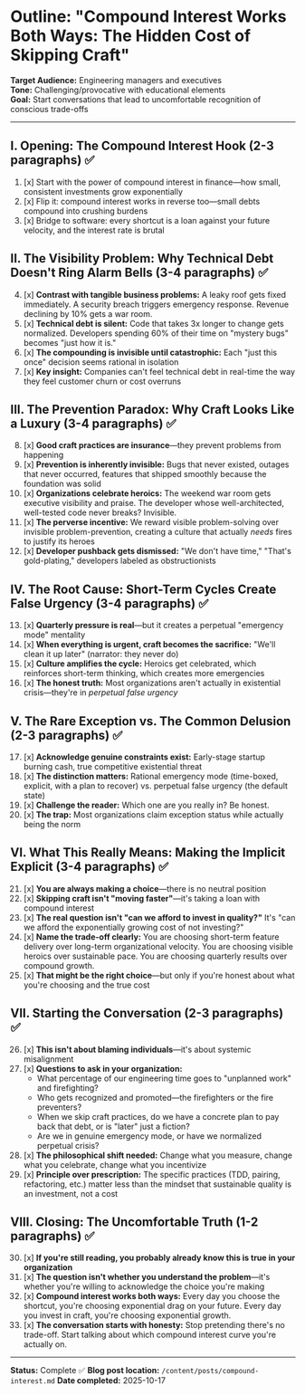 # Outline: "Compound Interest Works Both Ways: The Hidden Cost of Skipping Craft"

**Target Audience:** Engineering managers and executives  
**Tone:** Challenging/provocative with educational elements  
**Goal:** Start conversations that lead to uncomfortable recognition of conscious trade-offs

---

## I. Opening: The Compound Interest Hook (2-3 paragraphs) ✅

1. [x] Start with the power of compound interest in finance—how small, consistent investments grow exponentially
2. [x] Flip it: compound interest works in reverse too—small debts compound into crushing burdens
3. [x] Bridge to software: every shortcut is a loan against your future velocity, and the interest rate is brutal

## II. The Visibility Problem: Why Technical Debt Doesn't Ring Alarm Bells (3-4 paragraphs) ✅

4. [x] **Contrast with tangible business problems:** A leaky roof gets fixed immediately. A security breach triggers
   emergency response. Revenue declining by 10% gets a war room.
5. [x] **Technical debt is silent:** Code that takes 3x longer to change gets normalized. Developers spending 60% of
   their time on "mystery bugs" becomes "just how it is."
6. [x] **The compounding is invisible until catastrophic:** Each "just this once" decision seems rational in isolation
7. [x] **Key insight:** Companies can't feel technical debt in real-time the way they feel customer churn or cost
   overruns

## III. The Prevention Paradox: Why Craft Looks Like a Luxury (3-4 paragraphs) ✅

8. [x] **Good craft practices are insurance**—they prevent problems from happening
9. [x] **Prevention is inherently invisible:** Bugs that never existed, outages that never occurred, features that
   shipped smoothly because the foundation was solid
10. [x] **Organizations celebrate heroics:** The weekend war room gets executive visibility and praise. The developer
    whose well-architected, well-tested code never breaks? Invisible.
11. [x] **The perverse incentive:** We reward visible problem-solving over invisible problem-prevention, creating a
    culture that actually *needs* fires to justify its heroes
12. [x] **Developer pushback gets dismissed:** "We don't have time," "That's gold-plating," developers labeled as obstructionists

## IV. The Root Cause: Short-Term Cycles Create False Urgency (3-4 paragraphs) ✅

13. [x] **Quarterly pressure is real**—but it creates a perpetual "emergency mode" mentality
14. [x] **When everything is urgent, craft becomes the sacrifice:** "We'll clean it up later" (narrator: they never do)
15. [x] **Culture amplifies the cycle:** Heroics get celebrated, which reinforces short-term thinking, which creates
    more emergencies
16. [x] **The honest truth:** Most organizations aren't actually in existential crisis—they're in *perpetual false
    urgency*

## V. The Rare Exception vs. The Common Delusion (2-3 paragraphs) ✅

17. [x] **Acknowledge genuine constraints exist:** Early-stage startup burning cash, true competitive existential threat
18. [x] **The distinction matters:** Rational emergency mode (time-boxed, explicit, with a plan to recover) vs.
    perpetual false urgency (the default state)
19. [x] **Challenge the reader:** Which one are you really in? Be honest.
20. [x] **The trap:** Most organizations claim exception status while actually being the norm

## VI. What This Really Means: Making the Implicit Explicit (3-4 paragraphs) ✅

21. [x] **You are always making a choice**—there is no neutral position
22. [x] **Skipping craft isn't "moving faster"**—it's taking a loan with compound interest
23. [x] **The real question isn't "can we afford to invest in quality?"** It's "can we afford the exponentially growing
    cost of not investing?"
24. [x] **Name the trade-off clearly:** You are choosing short-term feature delivery over long-term organizational
    velocity. You are choosing visible heroics over sustainable pace. You are choosing quarterly results over compound
    growth.
25. [x] **That might be the right choice**—but only if you're honest about what you're choosing and the true cost

## VII. Starting the Conversation (2-3 paragraphs) ✅

26. [x] **This isn't about blaming individuals**—it's about systemic misalignment
27. [x] **Questions to ask in your organization:**
    - What percentage of our engineering time goes to "unplanned work" and firefighting?
    - Who gets recognized and promoted—the firefighters or the fire preventers?
    - When we skip craft practices, do we have a concrete plan to pay back that debt, or is "later" just a fiction?
    - Are we in genuine emergency mode, or have we normalized perpetual crisis?
28. [x] **The philosophical shift needed:** Change what you measure, change what you celebrate, change what you
    incentivize
29. [x] **Principle over prescription:** The specific practices (TDD, pairing, refactoring, etc.) matter less than the
    mindset that sustainable quality is an investment, not a cost

## VIII. Closing: The Uncomfortable Truth (1-2 paragraphs) ✅

30. [x] **If you're still reading, you probably already know this is true in your organization**
31. [x] **The question isn't whether you understand the problem**—it's whether you're willing to acknowledge the choice
    you're making
32. [x] **Compound interest works both ways:** Every day you choose the shortcut, you're choosing exponential drag on
    your future. Every day you invest in craft, you're choosing exponential growth.
33. [x] **The conversation starts with honesty:** Stop pretending there's no trade-off. Start talking about which
    compound interest curve you're actually on.

---

**Status:** Complete ✅
**Blog post location:** `/content/posts/compound-interest.md`
**Date completed:** 2025-10-17